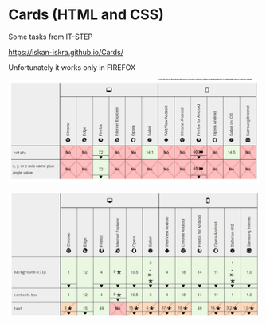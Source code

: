 # Cards (HTML and CSS)
Some tasks from IT-STEP

https://iskan-iskra.github.io/Cards/

Unfortunately it works only in FIREFOX 

![Альтернативный текст](/rotate.jpg)

![Альтернативный текст](/background-clip-text.jpg)
